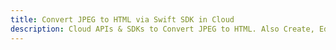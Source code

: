 ---title: Convert JPEG to HTML via Swift SDK in Clouddescription: Cloud APIs & SDKs to Convert JPEG to HTML. Also Create, Edit & Render Microsoft Word & OpenOffice documents in the Cloud.---